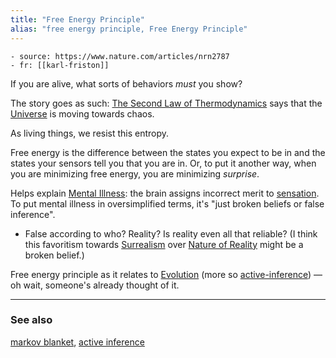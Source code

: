 ```yaml
---
title: "Free Energy Principle"
alias: "free energy principle, Free Energy Principle"
---
```


	- source: https://www.nature.com/articles/nrn2787
	- fr: [[karl-friston]]

If you are alive, what sorts of behaviors *must* you show?

The story goes as such: [The Second Law of Thermodynamics](The%20Second%20Law%20of%20Thermodynamics.md) says that the [Universe](Universe.md) is moving towards chaos.

As living things, we resist this entropy. 

Free energy is the difference between the states you expect to be in and the states your sensors tell you that you are in. Or, to put it another way, when you are minimizing free energy, you are minimizing _surprise_.

Helps explain [Mental Illness](Mental%20Illness.md): the brain assigns incorrect merit to [sensation](sensation.md). To put mental illness in oversimplified terms, it's "just broken beliefs or false inference". 
- False according to who? Reality? Is reality even all that reliable? (I think this favoritism towards [Surrealism](Surrealism.md) over [Nature of Reality](Nature%20of%20Reality.md) might be a broken belief.)

Free energy principle as it relates to [Evolution](Evolution.md) (more so [active-inference](active-inference.md)) — oh wait, someone's already thought of it.



-------------
### See also
[markov blanket](markov-blanket.md), [active inference](active-inference.md)

